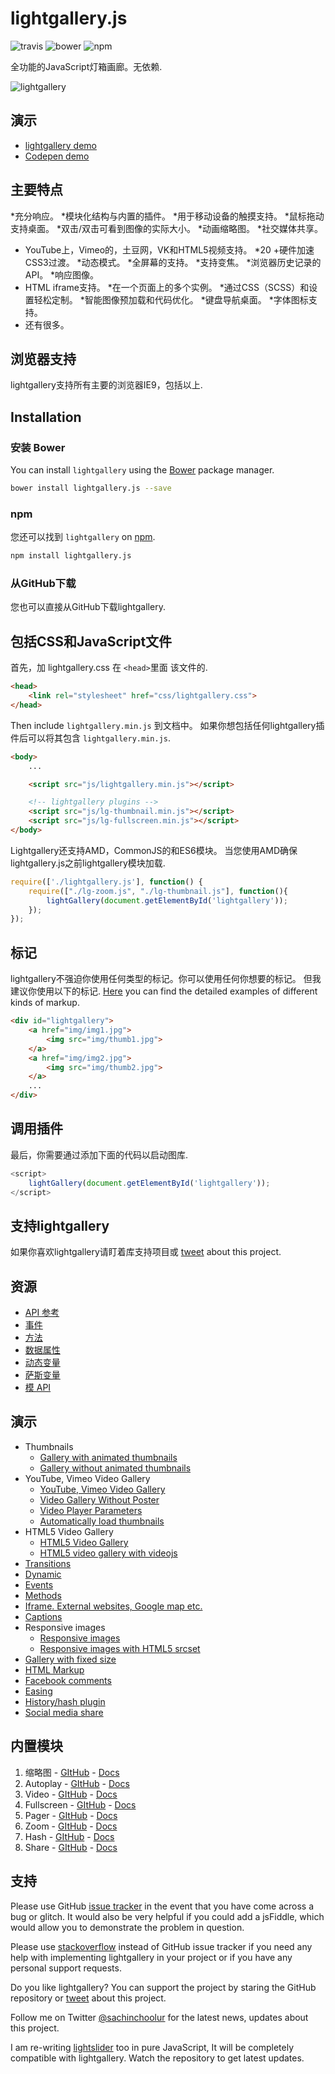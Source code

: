 # lightgallery.js

![travis](https://travis-ci.org/sachinchoolur/lightgallery.js.svg?branch=master)
![bower](https://img.shields.io/bower/v/lightgallery.js.svg)
![npm](https://img.shields.io/npm/v/lightgallery.js.svg)

全功能的JavaScript灯箱画廊。无依赖.

![lightgallery](https://raw.githubusercontent.com/sachinchoolur/lightgallery.js/gh-pages/lightgallery.png)

## 演示

* [lightgallery demo](https://sachinchoolur.github.io/lightgallery.js/)
* [Codepen demo](https://codepen.io/sachinchoolur/pen/qNyvGW)

## 主要特点

*充分响应。
*模块化结构与内置的插件。
*用于移动设备的触摸支持。
*鼠标拖动支持桌面。
*双击/双击可看到图像的实际大小。
*动画缩略图。
*社交媒体共享。
* YouTube上，Vimeo的，土豆网，VK和HTML5视频支持。
*20 +硬件加速CSS3过渡。
*动态模式。
*全屏幕的支持。
*支持变焦。
*浏览器历史记录的API。
*响应图像。
* HTML iframe支持。
*在一个页面上的多个实例。
*通过CSS（SCSS）和设置轻松定制。
*智能图像预加载和代码优化。
*键盘导航桌面。
*字体图标支持。
* 还有很多。

## 浏览器支持

lightgallery支持所有主要的浏览器IE9，包括以上.

## Installation

### 安装 Bower

You can install `lightgallery` using the [Bower](http://bower.io) package manager.

```sh
bower install lightgallery.js --save
```

### npm

您还可以找到 `lightgallery` on [npm](https://www.npmjs.com/).

```sh
npm install lightgallery.js
```

### 从GitHub下载

您也可以直接从GitHub下载lightgallery.

## 包括CSS和JavaScript文件

首先，加 lightgallery.css 在 `<head>`里面 该文件的.

```html
<head>
    <link rel="stylesheet" href="css/lightgallery.css">
</head>
```

Then include `lightgallery.min.js` 到文档中。
如果你想包括任何lightgallery插件后可以将其包含 `lightgallery.min.js`.

```html
<body>
    ...

    <script src="js/lightgallery.min.js"></script>

    <!-- lightgallery plugins -->
    <script src="js/lg-thumbnail.min.js"></script>
    <script src="js/lg-fullscreen.min.js"></script>
</body>
```

Lightgallery还支持AMD，CommonJS的和ES6模块。
当您使用AMD确保lightgallery.js之前lightgallery模块加载.

```js
require(['./lightgallery.js'], function() {
    require(["./lg-zoom.js", "./lg-thumbnail.js"], function(){
        lightGallery(document.getElementById('lightgallery'));
    });
});
```

## 标记

lightgallery不强迫你使用任何类型的标记。你可以使用任何你想要的标记。
但我建议你使用以下的标记.
[Here](https://sachinchoolur.github.io/lightgallery.js/demos/html-markup.html)
you can find the detailed examples of different kinds of markup.

```html
<div id="lightgallery">
    <a href="img/img1.jpg">
        <img src="img/thumb1.jpg">
    </a>
    <a href="img/img2.jpg">
        <img src="img/thumb2.jpg">
    </a>
    ...
</div>
```

## 调用插件

最后，你需要通过添加下面的代码以启动图库.

```js
<script>
    lightGallery(document.getElementById('lightgallery'));
</script>
```

## 支持lightgallery

如果你喜欢lightgallery请盯着库支持项目或 <a href="https://twitter.com/intent/tweet?original_referer=https%3A%2F%2Fabout.twitter.com%2Fresources%2Fbuttons&ref_src=twsrc%5Etfw&text=lightgallery%20-%20Full%20featured%20%23javascript%20lightbox%20gallery%2C%20No%20%23jQuery%20-%20http%3A%2F%2Fbit.ly%2F2amlfJe" target="_blank">tweet</a> about this project.

## 资源

* [API 参考](https://sachinchoolur.github.io/lightgallery.js/docs/api.html)
* [事件](https://sachinchoolur.github.io/lightgallery.js/docs/api.html#events)
* [方法](https://sachinchoolur.github.io/lightgallery.js/docs/api.html#methods)
* [数据属性](https://sachinchoolur.github.io/lightgallery.js/docs/api.html#attributes)
* [动态变量](https://sachinchoolur.github.io/lightgallery.js/docs/api.html#dynamic)
* [萨斯变量](https://sachinchoolur.github.io/lightgallery.js/docs/api.html#sass)
* [模 API](https://sachinchoolur.github.io/lightgallery.js/docs/plugin-api.html)

## 演示

* Thumbnails
  * [Gallery with animated thumbnails](https://sachinchoolur.github.io/lightgallery.js/demos/)
  * [Gallery without animated thumbnails](https://sachinchoolur.github.io/lightgallery.js/demos/#normal-thumb)
* YouTube, Vimeo Video Gallery
  * [YouTube, Vimeo Video Gallery](https://sachinchoolur.github.io/lightgallery.js/demos/videos.html)
  * [Video Gallery Without Poster](https://sachinchoolur.github.io/lightgallery.js/demos/videos.html#video-without-poster)
  * [Video Player Parameters](https://sachinchoolur.github.io/lightgallery.js/demos/videos.html#video-player-param)
  * [Automatically load thumbnails](https://sachinchoolur.github.io/lightgallery.js/demos/videos.html#auto-thumb)
* HTML5 Video Gallery
  * [HTML5 Video Gallery](https://sachinchoolur.github.io/lightgallery.js/demos/html5-videos.html)
  * [HTML5 video gallery with videojs](https://sachinchoolur.github.io/lightgallery.js/demos/html5-videos.html#video-without-poster)
* [Transitions](https://sachinchoolur.github.io/lightgallery.js/demos/transitions.html)
* [Dynamic](https://sachinchoolur.github.io/lightgallery.js/demos/dynamic.html)
* [Events](https://sachinchoolur.github.io/lightgallery.js/demos/events.html)
* [Methods](https://sachinchoolur.github.io/lightgallery.js/demos/methods.html)
* [Iframe. External websites, Google map etc.](https://sachinchoolur.github.io/lightgallery.js/demos/iframe.html)
* [Captions](https://sachinchoolur.github.io/lightgallery.js/demos/captions.html)
* Responsive images
  * [Responsive images](https://sachinchoolur.github.io/lightgallery.js/demos/responsive.html)
  * [Responsive images with HTML5 srcset](https://sachinchoolur.github.io/lightgallery.js/demos/responsive.html#srcset-demo)
* [Gallery with fixed size](https://sachinchoolur.github.io/lightgallery.js/demos/fixed-size.html)
* [HTML Markup](https://sachinchoolur.github.io/lightgallery.js/demos/html-markup.html)
* [Facebook comments](https://sachinchoolur.github.io/lightgallery.js/demos/comment-box.html)
* [Easing](https://sachinchoolur.github.io/lightgallery.js/demos/easing.html)
* [History/hash plugin](https://sachinchoolur.github.io/lightgallery.js/demos/hash.html)
* [Social media share](https://sachinchoolur.github.io/lightgallery.js/demos/share.html)

## 内置模块

1. 缩略图 - [GItHub](https://github.com/sachinchoolur/lg-thumbnail.js) - [Docs](https://sachinchoolur.github.io/lightgallery.js/docs/api.html#lg-thumbnial)
2. Autoplay - [GItHub](https://github.com/sachinchoolur/lg-autoplay.js) - [Docs](https://sachinchoolur.github.io/lightgallery.js/docs/api.html#lg-autoplay)
3. Video - [GItHub](https://github.com/sachinchoolur/lg-video.js) - [Docs](https://sachinchoolur.github.io/lightgallery.js/docs/api.html#lg-video)
4. Fullscreen - [GItHub](https://github.com/sachinchoolur/lg-fullscreen.js) - [Docs](https://sachinchoolur.github.io/lightgallery.js/docs/api.html#lg-fullscreen)
5. Pager - [GItHub](https://github.com/sachinchoolur/lg-pager.js) - [Docs](https://sachinchoolur.github.io/lightgallery.js/docs/api.html#lg-pager)
6. Zoom - [GItHub](https://github.com/sachinchoolur/lg-zoom.js) - [Docs](https://sachinchoolur.github.io/lightgallery.js/docs/api.html#lg-zoom)
7. Hash - [GItHub](https://github.com/sachinchoolur/lg-hash.js) - [Docs](https://sachinchoolur.github.io/lightgallery.js/docs/api.html#lg-hash)
8. Share - [GItHub](https://github.com/sachinchoolur/lg-share.js) - [Docs](https://sachinchoolur.github.io/lightgallery.js/docs/api.html#lg-share)

## 支持

Please use GitHub [issue tracker](https://github.com/sachinchoolur/lightgallery.js/issues/new) in the event that you have come across a bug or glitch. It would also be very helpful if you could add a jsFiddle, which would allow you to demonstrate the problem in question.

Please use [stackoverflow](https://stackoverflow.com/search?q=lightgallery) instead of GitHub issue tracker if you need any help with implementing lightgallery in your project or if you have any personal support requests.

Do you like lightgallery? You can support the project by staring the GitHub repository or [tweet](https://twitter.com/intent/tweet?original_referer=https%3A%2F%2Fabout.twitter.com%2Fresources%2Fbuttons&ref_src=twsrc%5Etfw&text=lightgallery%20-%20Full%20featured%20%23javascript%20lightbox%20gallery%2C%20No%20%23jQuery%20-%20http%3A%2F%2Fbit.ly%2F2amlfJe) about this project.

Follow me on Twitter [@sachinchoolur](https://twitter.com/sachinchoolur) for the latest news, updates about this project.

I am re-writing [lightslider](https://github.com/sachinchoolur/lightslider) too in pure JavaScript, It will be completely compatible with lightgallery. Watch the repository to get latest updates.

